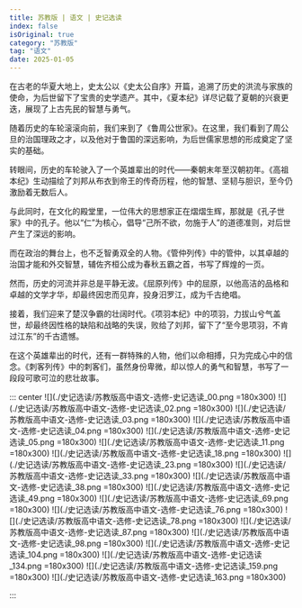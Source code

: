 ```yaml
---
title: 苏教版 | 语文 | 史记选读
index: false
isOriginal: true
category: "苏教版"
tag: "语文"
date: 2025-01-05
---
```


在古老的华夏大地上，史太公以《史太公自序》开篇，追溯了历史的洪流与家族的使命，为后世留下了宝贵的史学遗产。其中，《夏本纪》详尽记载了夏朝的兴衰更迭，展现了上古先民的智慧与勇气。

随着历史的车轮滚滚向前，我们来到了《鲁周公世家》。在这里，我们看到了周公旦的治国理政之才，以及他对于鲁国的深远影响，为后世儒家思想的形成奠定了坚实的基础。

转眼间，历史的车轮驶入了一个英雄辈出的时代——秦朝末年至汉朝初年。《高祖本纪》生动描绘了刘邦从布衣到帝王的传奇历程，他的智慧、坚韧与胆识，至今仍激励着无数后人。

与此同时，在文化的殿堂里，一位伟大的思想家正在熠熠生辉，那就是《孔子世家》中的孔子。他以“仁”为核心，倡导“己所不欲，勿施于人”的道德准则，对后世产生了深远的影响。

而在政治的舞台上，也不乏智勇双全的人物。《管仲列传》中的管仲，以其卓越的治国才能和外交智慧，辅佐齐桓公成为春秋五霸之首，书写了辉煌的一页。

然而，历史的河流并非总是平静无波。《屈原列传》中的屈原，以他高洁的品格和卓越的文学才华，却最终因忠而见弃，投身汨罗江，成为千古绝唱。

接着，我们迎来了楚汉争霸的壮阔时代。《项羽本纪》中的项羽，力拔山兮气盖世，却最终因性格的缺陷和战略的失误，败给了刘邦，留下了“至今思项羽，不肯过江东”的千古遗憾。

在这个英雄辈出的时代，还有一群特殊的人物，他们以命相搏，只为完成心中的信念。《刺客列传》中的刺客们，虽然身份卑微，却以惊人的勇气和智慧，书写了一段段可歌可泣的悲壮故事。

::: center
![](./史记选读/苏教版高中语文-选修-史记选读_00.png =180x300)
![](./史记选读/苏教版高中语文-选修-史记选读_02.png =180x300)
![](./史记选读/苏教版高中语文-选修-史记选读_03.png =180x300)
![](./史记选读/苏教版高中语文-选修-史记选读_04.png =180x300)
![](./史记选读/苏教版高中语文-选修-史记选读_05.png =180x300)
![](./史记选读/苏教版高中语文-选修-史记选读_11.png =180x300)
![](./史记选读/苏教版高中语文-选修-史记选读_18.png =180x300)
![](./史记选读/苏教版高中语文-选修-史记选读_23.png =180x300)
![](./史记选读/苏教版高中语文-选修-史记选读_33.png =180x300)
![](./史记选读/苏教版高中语文-选修-史记选读_38.png =180x300)
![](./史记选读/苏教版高中语文-选修-史记选读_49.png =180x300)
![](./史记选读/苏教版高中语文-选修-史记选读_69.png =180x300)
![](./史记选读/苏教版高中语文-选修-史记选读_76.png =180x300)
![](./史记选读/苏教版高中语文-选修-史记选读_78.png =180x300)
![](./史记选读/苏教版高中语文-选修-史记选读_87.png =180x300)
![](./史记选读/苏教版高中语文-选修-史记选读_98.png =180x300)
![](./史记选读/苏教版高中语文-选修-史记选读_104.png =180x300)
![](./史记选读/苏教版高中语文-选修-史记选读_134.png =180x300)
![](./史记选读/苏教版高中语文-选修-史记选读_159.png =180x300)
![](./史记选读/苏教版高中语文-选修-史记选读_163.png =180x300)

:::

